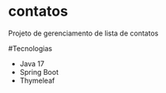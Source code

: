 # contatos
Projeto de gerenciamento de lista de contatos

#Tecnologias
- Java 17
- Spring Boot
- Thymeleaf
